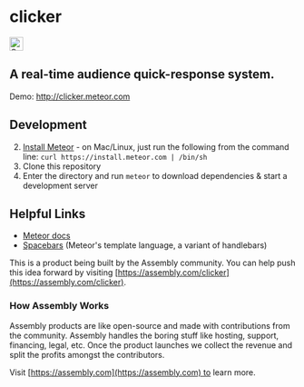 # clicker

<a href="https://assembly.com/clicker/bounties"><img src="https://asm-badger.herokuapp.com/clicker/badges/tasks.svg" height="24px" alt="Open Tasks" /></a>

## A real-time audience quick-response system.

Demo: http://clicker.meteor.com

Development
-----------
2. [Install Meteor](https://docs.meteor.com/#/basic/quickstart) - on Mac/Linux, just run the following from the command line: `curl https://install.meteor.com | /bin/sh`
4. Clone this repository
5. Enter the directory and run `meteor` to download dependencies & start a development server

Helpful Links
-------------
- [Meteor docs](http://docs.meteor.com/)
- [Spacebars](https://github.com/meteor/meteor/blob/devel/packages/spacebars/README.md) (Meteor's template language, a variant of handlebars)

This is a product being built by the Assembly community. You can help push this idea forward by visiting [https://assembly.com/clicker](https://assembly.com/clicker).

### How Assembly Works

Assembly products are like open-source and made with contributions from the community. Assembly handles the boring stuff like hosting, support, financing, legal, etc. Once the product launches we collect the revenue and split the profits amongst the contributors.

Visit [https://assembly.com](https://assembly.com) to learn more.

